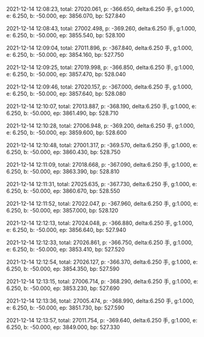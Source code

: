 2021-12-14 12:08:23, total: 27020.061, p: -366.650, delta:6.250 手, g:1.000, e: 6.250, b: -50.000, ep: 3856.070, bp: 527.840

2021-12-14 12:08:43, total: 27002.498, p: -369.260, delta:6.250 手, g:1.000, e: 6.250, b: -50.000, ep: 3855.540, bp: 528.100

2021-12-14 12:09:04, total: 27011.896, p: -367.840, delta:6.250 手, g:1.000, e: 6.250, b: -50.000, ep: 3854.160, bp: 527.750

2021-12-14 12:09:25, total: 27019.998, p: -366.850, delta:6.250 手, g:1.000, e: 6.250, b: -50.000, ep: 3857.470, bp: 528.040

2021-12-14 12:09:46, total: 27020.157, p: -367.000, delta:6.250 手, g:1.000, e: 6.250, b: -50.000, ep: 3857.640, bp: 528.080

2021-12-14 12:10:07, total: 27013.887, p: -368.190, delta:6.250 手, g:1.000, e: 6.250, b: -50.000, ep: 3861.490, bp: 528.710

2021-12-14 12:10:28, total: 27006.948, p: -369.200, delta:6.250 手, g:1.000, e: 6.250, b: -50.000, ep: 3859.600, bp: 528.600

2021-12-14 12:10:48, total: 27001.317, p: -369.570, delta:6.250 手, g:1.000, e: 6.250, b: -50.000, ep: 3860.430, bp: 528.750

2021-12-14 12:11:09, total: 27018.668, p: -367.090, delta:6.250 手, g:1.000, e: 6.250, b: -50.000, ep: 3863.390, bp: 528.810

2021-12-14 12:11:31, total: 27025.635, p: -367.730, delta:6.250 手, g:1.000, e: 6.250, b: -50.000, ep: 3860.670, bp: 528.550

2021-12-14 12:11:52, total: 27022.047, p: -367.960, delta:6.250 手, g:1.000, e: 6.250, b: -50.000, ep: 3857.000, bp: 528.120

2021-12-14 12:12:13, total: 27024.048, p: -366.880, delta:6.250 手, g:1.000, e: 6.250, b: -50.000, ep: 3856.640, bp: 527.940

2021-12-14 12:12:33, total: 27026.861, p: -366.750, delta:6.250 手, g:1.000, e: 6.250, b: -50.000, ep: 3853.410, bp: 527.520

2021-12-14 12:12:54, total: 27026.127, p: -366.370, delta:6.250 手, g:1.000, e: 6.250, b: -50.000, ep: 3854.350, bp: 527.590

2021-12-14 12:13:15, total: 27006.714, p: -368.290, delta:6.250 手, g:1.000, e: 6.250, b: -50.000, ep: 3853.230, bp: 527.690

2021-12-14 12:13:36, total: 27005.474, p: -368.990, delta:6.250 手, g:1.000, e: 6.250, b: -50.000, ep: 3851.730, bp: 527.590

2021-12-14 12:13:57, total: 27011.754, p: -369.640, delta:6.250 手, g:1.000, e: 6.250, b: -50.000, ep: 3849.000, bp: 527.330